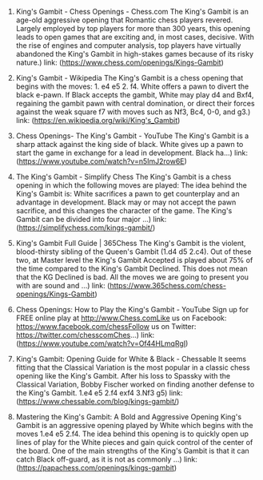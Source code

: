 ---
---
1. King's Gambit - Chess Openings - Chess.com
The King's Gambit is an age-old aggressive opening that Romantic chess players revered. Largely employed by top players for more than 300 years, this opening leads to open games that are exciting and, in most cases, decisive. With the rise of engines and computer analysis, top players have virtually abandoned the King's Gambit in high-stakes games because of its risky nature.)
link: (https://www.chess.com/openings/Kings-Gambit)


2. King's Gambit - Wikipedia
The King's Gambit is a chess opening that begins with the moves: 1. e4 e5 2. f4. White offers a pawn to divert the black e-pawn. If Black accepts the gambit, White may play d4 and Bxf4, regaining the gambit pawn with central domination, or direct their forces against the weak square f7 with moves such as Nf3, Bc4, 0-0, and g3.)
link: (https://en.wikipedia.org/wiki/King's_Gambit)


3. Chess Openings- The King's Gambit - YouTube
The King's Gambit is a sharp attack against the king side of black. White gives up a pawn to start the game in exchange for a lead in development. Black ha...)
link: (https://www.youtube.com/watch?v=n5ImJ2row6E)


4. The King's Gambit - Simplify Chess
The King's Gambit is a chess opening in which the following moves are played: The idea behind the King's Gambit is: White sacrifices a pawn to get counterplay and an advantage in development. Black may or may not accept the pawn sacrifice, and this changes the character of the game. The King's Gambit can be divided into four major ...)
link: (https://simplifychess.com/kings-gambit/)


5. King's Gambit Full Guide | 365Chess
The King's Gambit is the violent, blood-thirsty sibling of the Queen's Gambit (1.d4 d5 2.c4). Out of these two, at Master level the King's Gambit Accepted is played about 75% of the time compared to the King's Gambit Declined. This does not mean that the KG Declined is bad. All the moves we are going to present you with are sound and ...)
link: (https://www.365chess.com/chess-openings/Kings-Gambit)


6. Chess Openings: How to Play the King's Gambit - YouTube
Sign up for FREE online play at http://www.Chess.comLike us on Facebook: https://www.facebook.com/chessFollow us on Twitter: https://twitter.com/chesscomChes...)
link: (https://www.youtube.com/watch?v=Of44HLmqRgI)


7. King's Gambit: Opening Guide for White & Black - Chessable
It seems fitting that the Classical Variation is the most popular in a classic chess opening like the King's Gambit. After his loss to Spassky with the Classical Variation, Bobby Fischer worked on finding another defense to the King's Gambit. 1.e4 e5 2.f4 exf4 3.Nf3 g5)
link: (https://www.chessable.com/blog/kings-gambit/)


8. Mastering the King's Gambit: A Bold and Aggressive Opening
King's Gambit is an aggressive opening played by White which begins with the moves 1.e4 e5 2.f4. The idea behind this opening is to quickly open up lines of play for the White pieces and gain quick control of the center of the board. One of the main strengths of the King's Gambit is that it can catch Black off-guard, as it is not as commonly ...)
link: (https://papachess.com/openings/kings-gambit)



